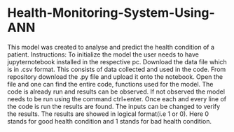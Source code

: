 # Health-Monitoring-System-Using-ANN
This model was created to analyse and predict the health condition of a patient.
Instructions:
To initialize the model the user needs to have jupyternotebook installed in the respective pc.
Download the data file which is in .csv format. This consists of data collected and used in the code.
From repository download the .py file and upload it onto the notebook.
Open the file and one can find the entire code, functions used for the model.
The code is already run and results can be observed. If not observed the model needs to be run using the command ctrl+enter.
Once each and every line of the code is run the results are found.
The inputs can be changed to verify the results.
The results are showed in logical format(i.e 1 or 0). Here 0 stands for good health condition and 1 stands for bad health condition.
